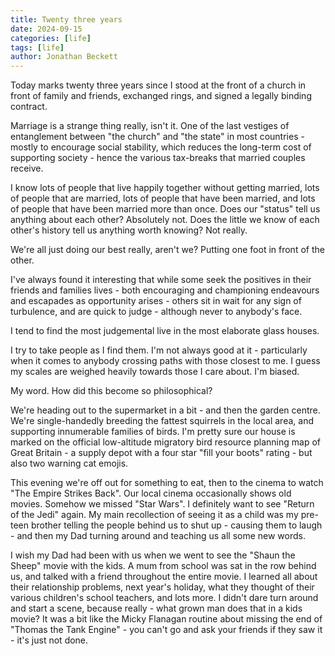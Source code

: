 ```yaml
---
title: Twenty three years
date: 2024-09-15
categories: [life]
tags: [life]
author: Jonathan Beckett
---
```


Today marks twenty three years since I stood at the front of a church in front of family and friends, exchanged rings, and signed a legally binding contract.

Marriage is a strange thing really, isn't it. One of the last vestiges of entanglement between "the church" and "the state" in most countries - mostly to encourage social stability, which reduces the long-term cost of supporting society - hence the various tax-breaks that married couples receive.

I know lots of people that live happily together without getting married, lots of people that are married, lots of people that have been married, and lots of people that have been married more than once. Does our "status" tell us anything about each other? Absolutely not. Does the little we know of each other's history tell us anything worth knowing? Not really.

We're all just doing our best really, aren't we? Putting one foot in front of the other.

I've always found it interesting that while some seek the positives in their friends and families lives - both encouraging and championing endeavours and escapades as opportunity arises - others sit in wait for any sign of turbulence, and are quick to judge - although never to anybody's face.

I tend to find the most judgemental live in the most elaborate glass houses.

I try to take people as I find them. I'm not always good at it - particularly when it comes to anybody crossing paths with those closest to me. I guess my scales are weighed heavily towards those I care about. I'm biased.

My word. How did this become so philosophical?

We're heading out to the supermarket in a bit - and then the garden centre. We're single-handedly breeding the fattest squirrels in the local area, and supporting innumerable families of birds. I'm pretty sure our house is marked on the official low-altitude migratory bird resource planning map of Great Britain - a supply depot with a four star "fill your boots" rating - but also two warning cat emojis.

This evening we're off out for something to eat, then to the cinema to watch "The Empire Strikes Back". Our local cinema occasionally shows old movies. Somehow we missed "Star Wars". I definitely want to see "Return of the Jedi" again. My main recollection of seeing it as a child was my pre-teen brother telling the people behind us to shut up - causing them to laugh - and then my Dad turning around and teaching us all some new words.

I wish my Dad had been with us when we went to see the "Shaun the Sheep" movie with the kids. A mum from school was sat in the row behind us, and talked with a friend throughout the entire movie. I learned all about their relationship problems, next year's holiday, what they thought of their various children's school teachers, and lots more. I didn't dare turn around and start a scene, because really - what grown man does that in a kids movie? It was a bit like the Micky Flanagan routine about missing the end of "Thomas the Tank Engine" - you can't go and ask your friends if they saw it - it's just not done.